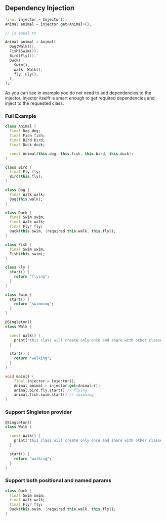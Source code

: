 ## Dependency Injection

```dart
final injector = Injector();
Animal animal = injector.get<Animal>();

// is equal to 

Animal animal = Animal(
  Dog(Walk()), 
  Fish(Swim()), 
  Bird(Fly()), 
  Duck(
    Swim(), 
    walk: Walk(), 
    fly: Fly(),
  ),
);

```

As you can see in example you do not need to add dependencies to the injector. 
Injector itselft is smart enough to get required dependencies and inject to the requested class.

### Full Example

```dart
class Animal {
  final Dog dog;
  final Fish fish;
  final Bird bird;
  final Duck duck;

  const Animal(this.dog, this.fish, this.bird, this.duck);
}

class Bird {
  final Fly fly;
  Bird(this.fly);
}

class Dog {
  final Walk walk;
  Dog(this.walk);
}

class Duck {
  final Swim swim;
  final Walk walk;
  final Fly? fly;
  Duck(this.swim, {required this.walk, this.fly});
}

class Fish {
  final Swim swim;
  Fish(this.swim);
}

class Fly {
  start() {
    return "flying";
  }
}

class Swim {
  start() {
    return "swimming";
  }
}

@Singleton()
class Walk {

  const Walk() {
    print('this class will create only once and share with other classes').
  }

  start() {
    return "walking";
  }
}

void main() {
    final injector = Injector();
    Animal animal = injector.get<Animal>();
    animal.bird.fly.start() // flying
    animal.fish.swim.start() // swimming
}

```

### Support Singleton provider 

```dart
@Singleton()
class Walk {

  const Walk() {
    print('this class will create only once and share with other classes').
  }

  start() {
    return "walking";
  }
}
```

### Support both positional and named params

```dart
class Duck {
  final Swim swim;
  final Walk walk;
  final Fly? fly;
  Duck(this.swim, {required this.walk, this.fly});
}

```

